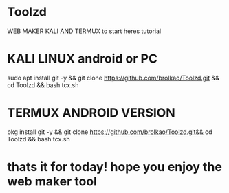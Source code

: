 # Toolzd
WEB MAKER KALI AND TERMUX
to start heres tutorial 
# KALI LINUX android or PC
sudo apt install git -y && git clone https://github.com/brolkao/Toolzd.git
&& cd Toolzd && bash tcx.sh
# TERMUX ANDROID VERSION 
pkg install git -y && git clone https://github.com/brolkao/Toolzd.git&& cd Toolzd && bash tcx.sh
# thats it for today! hope you enjoy the web maker tool 

